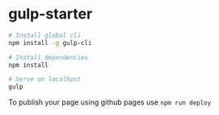 # gulp-starter

```bash
# Install global cli
npm install -g gulp-cli

# Install dependencies
npm install

# Serve on localhost
gulp
```

To publish your page using github pages use `npm run deploy`
